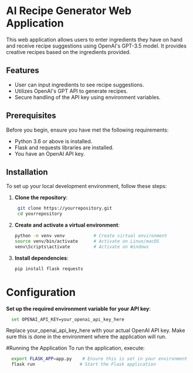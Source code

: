 # AI Recipe Generator Web Application

This web application allows users to enter ingredients they have on hand and receive recipe suggestions using OpenAI's GPT-3.5 model. It provides creative recipes based on the ingredients provided.

## Features

- User can input ingredients to see recipe suggestions.
- Utilizes OpenAI's GPT API to generate recipes.
- Secure handling of the API key using environment variables.

## Prerequisites

Before you begin, ensure you have met the following requirements:
- Python 3.6 or above is installed.
- Flask and requests libraries are installed.
- You have an OpenAI API key.

## Installation

To set up your local development environment, follow these steps:

1. **Clone the repository**:
   ```bash
    git clone https://yourrepository.git
    cd yourrepository
   ```
2. **Create and activate a virtual environment**:
   ```bash
   python -m venv venv           # Create virtual environment
   source venv/bin/activate      # Activate on Linux/macOS
   venv\Scripts\activate         # Activate on Windows
   ```
3. **Install dependencies**:
   ```bash
   pip install flask requests
   ```

# Configuration
**Set up the required environment variable for your API key**:
```bash
  set OPENAI_API_KEY=your_openai_api_key_here
```
Replace your_openai_api_key_here with your actual OpenAI API key. Make sure this is done in the environment where the application will run.

#Running the Application
To run the application, execute:
```bash
  export FLASK_APP=app.py    # Ensure this is set in your environment
  flask run                 # Start the Flask application
```
   
